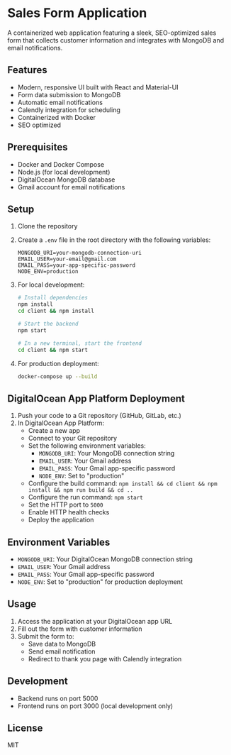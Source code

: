 # Sales Form Application

A containerized web application featuring a sleek, SEO-optimized sales form that collects customer information and integrates with MongoDB and email notifications.

## Features

- Modern, responsive UI built with React and Material-UI
- Form data submission to MongoDB
- Automatic email notifications
- Calendly integration for scheduling
- Containerized with Docker
- SEO optimized

## Prerequisites

- Docker and Docker Compose
- Node.js (for local development)
- DigitalOcean MongoDB database
- Gmail account for email notifications

## Setup

1. Clone the repository
2. Create a `.env` file in the root directory with the following variables:
   ```
   MONGODB_URI=your-mongodb-connection-uri
   EMAIL_USER=your-email@gmail.com
   EMAIL_PASS=your-app-specific-password
   NODE_ENV=production
   ```

3. For local development:
   ```bash
   # Install dependencies
   npm install
   cd client && npm install

   # Start the backend
   npm start

   # In a new terminal, start the frontend
   cd client && npm start
   ```

4. For production deployment:
   ```bash
   docker-compose up --build
   ```

## DigitalOcean App Platform Deployment

1. Push your code to a Git repository (GitHub, GitLab, etc.)
2. In DigitalOcean App Platform:
   - Create a new app
   - Connect to your Git repository
   - Set the following environment variables:
     - `MONGODB_URI`: Your MongoDB connection string
     - `EMAIL_USER`: Your Gmail address
     - `EMAIL_PASS`: Your Gmail app-specific password
     - `NODE_ENV`: Set to "production"
   - Configure the build command: `npm install && cd client && npm install && npm run build && cd ..`
   - Configure the run command: `npm start`
   - Set the HTTP port to `5000`
   - Enable HTTP health checks
   - Deploy the application

## Environment Variables

- `MONGODB_URI`: Your DigitalOcean MongoDB connection string
- `EMAIL_USER`: Your Gmail address
- `EMAIL_PASS`: Your Gmail app-specific password
- `NODE_ENV`: Set to "production" for production deployment

## Usage

1. Access the application at your DigitalOcean app URL
2. Fill out the form with customer information
3. Submit the form to:
   - Save data to MongoDB
   - Send email notification
   - Redirect to thank you page with Calendly integration

## Development

- Backend runs on port 5000
- Frontend runs on port 3000 (local development only)

## License

MIT 